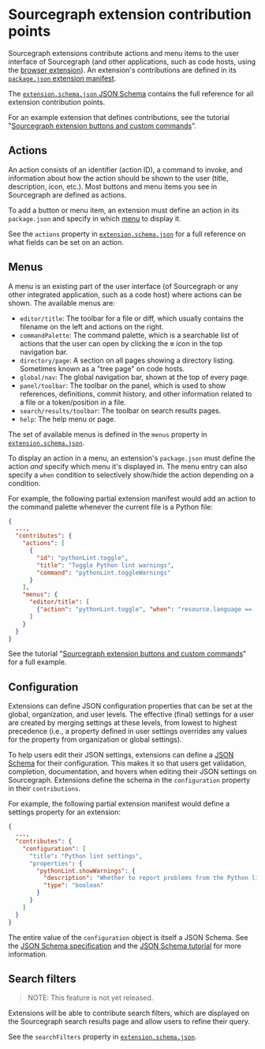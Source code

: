 # Sourcegraph extension contribution points

Sourcegraph extensions contribute actions and menu items to the user interface of Sourcegraph (and other applications, such as code hosts, using the [browser extension](../../integration/browser_extension.md)). An extension's contributions are defined in its [`package.json` extension manifest](./manifest.md).

The [`extension.schema.json` JSON Schema](https://sourcegraph.com/github.com/sourcegraph/sourcegraph/-/blob/client/shared/src/schema/extension.schema.json) contains the full reference for all extension contribution points.

For an example extension that defines contributions, see the tutorial "[Sourcegraph extension buttons and custom commands](tutorials/button_custom_commands.md)".

## Actions

An action consists of an identifier (action ID), a command to invoke, and information about how the action should be shown to the user (title, description, icon, etc.). Most buttons and menu items you see in Sourcegraph are defined as actions.

To add a button or menu item, an extension must define an action in its `package.json` and specify in which [menu](contributions.md#menus) to display it.

See the `actions` property in [`extension.schema.json`](https://sourcegraph.com/github.com/sourcegraph/sourcegraph/-/blob/client/shared/src/schema/extension.schema.json) for a full reference on what fields can be set on an action.

## Menus

A menu is an existing part of the user interface (of Sourcegraph or any other integrated application, such as a code host) where actions can be shown. The available menus are:

* `editor/title`: The toolbar for a file or diff, which usually contains the filename on the left and actions on the right.
* `commandPalette`: The command palette, which is a searchable list of actions that the user can open by clicking the <kbd>≡</kbd> icon in the top navigation bar.
* `directory/page`: A section on all pages showing a directory listing. Sometimes known as a "tree page" on code hosts.
* `global/nav`: The global navigation bar, shown at the top of every page.
* `panel/toolbar`: The toolbar on the panel, which is used to show references, definitions, commit history, and other information related to a file or a token/position in a file.
* `search/results/toolbar`: The toolbar on search results pages.
* `help`: The help menu or page.

The set of available menus is defined in the `menus` property in [`extension.schema.json`](https://sourcegraph.com/github.com/sourcegraph/sourcegraph/-/blob/client/shared/src/schema/extension.schema.json).

To display an action in a menu, an extension's `package.json` must define the action *and* specify which menu it's displayed in. The menu entry can also specify a `when` condition to selectively show/hide the action depending on a condition.

For example, the following partial extension manifest would add an action to the command palette whenever the current file is a Python file:

``` json
{
  ...,
  "contributes": {
    "actions": [
      {
        "id": "pythonLint.toggle",
        "title": "Toggle Python lint warnings",
        "command": "pythonLint.toggleWarnings"
      }
    ],
    "menus": {
      "editor/title": [
        {"action": "pythonLint.toggle", "when": "resource.language == 'python'"}
      ]
    }
  }
}
```

See the tutorial "[Sourcegraph extension buttons and custom commands](tutorials/button_custom_commands.md)" for a full example.

## Configuration

Extensions can define JSON configuration properties that can be set at the global, organization, and user levels. The effective (final) settings for a user are created by merging settings at these levels, from lowest to highest precedence (i.e., a property defined in user settings overrides any values for the property from organization or global settings).

To help users edit their JSON settings, extensions can define a [JSON Schema](https://json-schema.org/) for their configuration. This makes it so that users get validation, completion, documentation, and hovers when editing their JSON settings on Sourcegraph. Extensions define the schema in the `configuration` property in their `contributions`.

For example, the following partial extension manifest would define a settings property for an extension:

``` json
{
  ...,
  "contributes": {
    "configuration": [
      "title": "Python lint settings",
      "properties": {
        "pythonLint.showWarnings": {
          "description": "Whether to report problems from the Python linter.",
          "type": "boolean"
        }
      }
    ]
  }
}
```

The entire value of the `configuration` object is itself a JSON Schema. See the [JSON Schema specification](https://json-schema.org/) and the [JSON Schema tutorial](https://json-schema.org/learn/getting-started-step-by-step.html) for more information.

## Search filters

> NOTE: This feature is not yet released.

Extensions will be able to contribute search filters, which are displayed on the Sourcegraph search results page and allow users to refine their query.

See the `searchFilters` property in [`extension.schema.json`](https://sourcegraph.com/github.com/sourcegraph/sourcegraph/-/blob/client/shared/src/schema/extension.schema.json).
